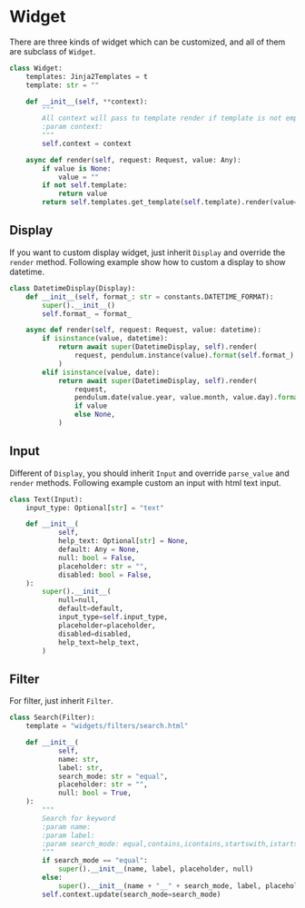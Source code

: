 # Widget

There are three kinds of widget which can be customized, and all of them are subclass of `Widget`.

```python
class Widget:
    templates: Jinja2Templates = t
    template: str = ""

    def __init__(self, **context):
        """
        All context will pass to template render if template is not empty.
        :param context:
        """
        self.context = context

    async def render(self, request: Request, value: Any):
        if value is None:
            value = ""
        if not self.template:
            return value
        return self.templates.get_template(self.template).render(value=value, **self.context)

```

## Display

If you want to custom display widget, just inherit `Display` and override the `render` method. Following example show
how to custom a display to show datetime.

```python
class DatetimeDisplay(Display):
    def __init__(self, format_: str = constants.DATETIME_FORMAT):
        super().__init__()
        self.format_ = format_

    async def render(self, request: Request, value: datetime):
        if isinstance(value, datetime):
            return await super(DatetimeDisplay, self).render(
                request, pendulum.instance(value).format(self.format_) if value else None
            )
        elif isinstance(value, date):
            return await super(DatetimeDisplay, self).render(
                request,
                pendulum.date(value.year, value.month, value.day).format(self.format_)
                if value
                else None,
            )
```

## Input

Different of `Display`, you should inherit `Input` and override `parse_value` and `render` methods. Following example
custom an input with html text input.

```python
class Text(Input):
    input_type: Optional[str] = "text"

    def __init__(
            self,
            help_text: Optional[str] = None,
            default: Any = None,
            null: bool = False,
            placeholder: str = "",
            disabled: bool = False,
    ):
        super().__init__(
            null=null,
            default=default,
            input_type=self.input_type,
            placeholder=placeholder,
            disabled=disabled,
            help_text=help_text,
        )
```

## Filter

For filter, just inherit `Filter`.

```python
class Search(Filter):
    template = "widgets/filters/search.html"

    def __init__(
            self,
            name: str,
            label: str,
            search_mode: str = "equal",
            placeholder: str = "",
            null: bool = True,
    ):
        """
        Search for keyword
        :param name:
        :param label:
        :param search_mode: equal,contains,icontains,startswith,istartswith,endswith,iendswith,iexact,search
        """
        if search_mode == "equal":
            super().__init__(name, label, placeholder, null)
        else:
            super().__init__(name + "__" + search_mode, label, placeholder)
        self.context.update(search_mode=search_mode)
```
